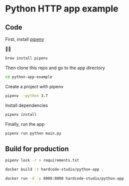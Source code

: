 # Python HTTP app example

## Code

First, install [pipenv](https://github.com/pypa/pipenv#installation)

👩‍💻

```bash
brew install pipenv
```

Then clone this repo and go to the app directory

```bash
cd python-app-example
```

Create a project with pipenv

```bash
pipenv --python 3.7
```

Install dependencies

```bash
pipenv install
```

Finally, run the app

```bash
pipenv run python main.py
```

## Build for production

```bash
pipenv lock -r > requirements.txt
```

```bash
docker build -t hardcode-studio/python-app .
```

```bash
docker run -d -p 8000:8000 hardcode-studio/python-app
```
